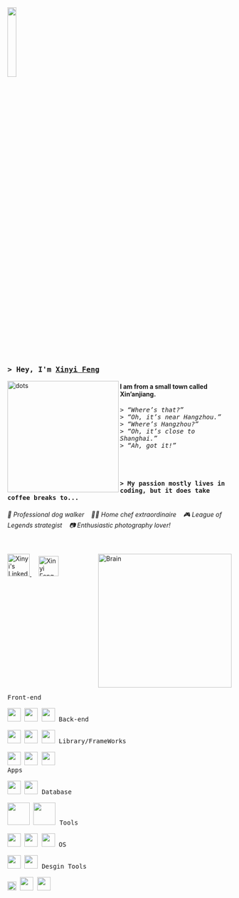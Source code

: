 

<img src="https://github.com/vimalverma558/vimalverma558/blob/v2/img/hello.gif" width="20%">



<h3 align="left">
    <samp>&gt; Hey, I'm
        <b><a href="https://xinyis-portfolio-16341a.webflow.io/"target="_blank">Xinyi Feng</a></b>
    </samp>
    
</h3>
 <img align="left" alt="dots" width="250" src="http://orig10.deviantart.net/6512/f/2013/236/1/5/heart_gif_by_heyrobots-d6jl5ut.png">
<h4 align="left">
 I am from a small town called Xin’anjiang.<br></h4>
  <samp>
   <h6>
  &gt; “Where’s that?”<br>
  &gt; “Oh, it’s near Hangzhou.”<br>
  &gt; “Where’s Hangzhou?”<br>
  &gt; “Oh, it’s close to Shanghai.”<br>
  &gt; “Ah, got it!”<br>
   </h6></samp>
    </h6>


<br>
<h4> <samp>&gt; My passion mostly lives in coding, but it does take coffee breaks to... </samp> </h4>
<h6> 🐶 Professional dog walker &nbsp&nbsp; 👩‍🍳 Home chef extraordinaire &nbsp&nbsp; 🎮 League of Legends strategist &nbsp&nbsp; 📷 Enthusiastic photography lover!</h6>

<br>
<a href="https://www.linkedin.com/in/xinyi-feng-7b407622a/" target="_blank">
    <img alt="Xinyi's LinkedIn" src="https://www.logo.wine/a/logo/LinkedIn/LinkedIn-Icon-Logo.wine.svg" style="width:50px;">
</a>
&nbsp&nbsp&nbsp;
<a href="mailto:xinyifeng94@gmail.com">
    <img align="mid" alt="Xinyi Feng | Email" width="45px" src="https://www.logo.wine/a/logo/Gmail/Gmail-Logo.wine.svg">
</a>

<img align="right" alt="Brain" width="300" src="https://miro.medium.com/max/1400/1*qdAW1TjCN57h1lbuuzvchg.gif">


<p style="display: inline-block;" align="left">
  <kbd>
    <kbd>Front-end</kbd>
    <br>
    <br>
    <img width="30px" src="https://cdn.jsdelivr.net/gh/devicons/devicon/icons/html5/html5-original.svg" /> 
    <img width="30px" src="https://cdn.jsdelivr.net/gh/devicons/devicon/icons/css3/css3-plain.svg" /> 
    <img width="30px" src="https://cdn.jsdelivr.net/gh/devicons/devicon/icons/javascript/javascript-original.svg" />
  </kbd>
  <kbd>
    <kbd>Back-end</kbd>
    <br>
    <br>
    <img width="30px" src="https://cdn.jsdelivr.net/gh/devicons/devicon/icons/php/php-original.svg" />
    <img width="30px" src="https://cdn.jsdelivr.net/gh/devicons/devicon/icons/typescript/typescript-original.svg" />
    <img width="30px" src="https://cdn.jsdelivr.net/gh/devicons/devicon/icons/nodejs/nodejs-original.svg" />
  </kbd>
  <kbd>
    <kbd>Library/FrameWorks</kbd>
    <br>
    <br>
    <img width="30px" src="https://cdn.jsdelivr.net/gh/devicons/devicon/icons/bootstrap/bootstrap-original.svg" />
    <img width="30px" src="https://cdn.jsdelivr.net/gh/devicons/devicon/icons/react/react-original.svg" />
    <img width="30px" src="https://cdn.jsdelivr.net/gh/devicons/devicon/icons/vuejs/vuejs-original.svg" />
  </kbd>
  <br>
  <kbd>
    <kbd>Apps</kbd>
    <br>
    <br>
    <img width="30px" src="https://cdn.jsdelivr.net/gh/devicons/devicon/icons/java/java-original.svg" />
    <img width="30px" src="https://cdn.jsdelivr.net/gh/devicons/devicon/icons/kotlin/kotlin-original.svg" />
  </kbd>
  <kbd>
    <kbd>Database</kbd>
    <br>
    <br>
    <img width="50px" src="https://firebase.google.com/static/downloads/brand-guidelines/PNG/logo-built_black.png" />
    <img width="50px" src="https://www.mysql.com/common/logos/logo-mysql-170x115.png" />
  </kbd>
  <kbd>
    <kbd>Tools</kbd>
    <br>
    <br>
    <img width="30px" src="https://cdn.jsdelivr.net/gh/devicons/devicon/icons/vscode/vscode-original.svg" />
    <img width="30px" src="https://upload.wikimedia.org/wikipedia/commons/9/9c/IntelliJ_IDEA_Icon.svg" />
    <img width="30px" src="https://upload.wikimedia.org/wikipedia/commons/1/1d/PyCharm_Icon.svg">
  </kbd>
  <kbd>
    <kbd>OS</kbd>
    <br>
    <br>
    <img width="30px" src="https://cdn.jsdelivr.net/gh/devicons/devicon/icons/linux/linux-original.svg" />
    <img width="30px" src="https://cdn.jsdelivr.net/gh/devicons/devicon/icons/windows8/windows8-original.svg" />
  </kbd>
  <kbd>
    <kbd>Desgin Tools</kbd>
    <br>
    <br>
    <img width="20px" src="https://upload.wikimedia.org/wikipedia/commons/3/33/Figma-logo.svg" />
    <img width="30px" src="https://cdn.icon-icons.com/icons2/2699/PNG/512/webflow_logo_icon_169218.png" />
    <img width="30px" src="https://cdn.icon-icons.com/icons2/3053/PNG/512/adobe_cc_macos_bigsur_icon_190457.png" />
  </kbd>
</p>














